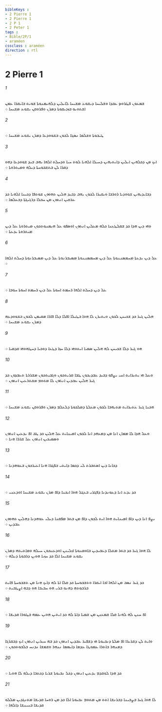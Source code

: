 ```yaml
---
bibleKeys : 
- 2 Pierre 1
- 2 Pierre 1
- 2 P 1
- 2 Peter 1
tags : 
- Bible/2P/1
- araméen
cssclass : araméen
direction : rtl
---
```


# 2 Pierre 1

###### 1
ܫܡܥܘܢ ܦܛܪܘܤ ܥܒܕܐ ܘܫܠܝܚܐ ܕܝܫܘܥ ܡܫܝܚܐ ܠܐܝܠܝܢ ܕܠܗܝܡܢܘܬܐ ܫܘܝܬ ܒܐܝܩܪܐ ܥܡܢ ܐܫܬܘܝܘ ܒܙܕܝܩܘܬܐ ܕܡܪܢ ܘܦܪܘܩܢ ܝܫܘܥ ܡܫܝܚܐ ܀
###### 2
ܛܝܒܘܬܐ ܘܫܠܡܐ ܢܤܓܐ ܠܟܘܢ ܒܫܘܘܕܥܐ ܕܡܪܢ ܝܫܘܥ ܡܫܝܚܐ ܀
###### 3
ܐܝܟ ܡܢ ܕܟܠܗܝܢ ܐܝܠܝܢ ܕܐܝܬܝܗܝܢ ܕܚܝܠܐ ܐܠܗܝܐ ܠܘܬ ܚܝܐ ܘܕܚܠܬ ܐܠܗܐ ܝܗܒ ܒܝܕ ܫܘܘܕܥܐ ܕܗܘ ܕܩܪܐ ܠܢ ܒܬܫܒܘܚܬܐ ܕܝܠܗ ܘܡܝܬܪܘܬܐ ܀
###### 4
ܕܒܐܝܕܝܗܝܢ ܫܘܘܕܝܐ ܪܘܪܒܐ ܘܝܩܝܪܐ ܠܟܘܢ ܝܗܒ ܕܒܝܕ ܗܠܝܢ ܬܗܘܘܢ ܫܘܬܦܐ ܕܟܝܢܐ ܐܠܗܝܐ ܟܕ ܥܪܩܝܢ ܐܢܬܘܢ ܡܢ ܚܒܠܐ ܕܪܓܝܓܬܐ ܕܒܥܠܡܐ ܀
###### 5
ܘܗܝ ܕܝܢ ܗܕܐ ܟܕ ܫܩܠܛܥܢܐ ܟܠܗ ܡܥܠܝܢ ܐܢܬܘܢ ܐܘܤܦܘ ܥܠ ܗܝܡܢܘܬܟܘܢ ܡܝܬܪܘܬܐ ܥܠ ܕܝܢ ܡܝܬܪܘܬܐ ܝܕܥܬܐ ܀
###### 6
ܥܠ ܕܝܢ ܝܕܥܬܐ ܡܚܡܤܢܢܘܬܐ ܥܠ ܕܝܢ ܡܚܡܤܢܢܘܬܐ ܡܤܝܒܪܢܘܬܐ ܥܠ ܕܝܢ ܡܤܝܒܪܢܘܬܐ ܕܚܠܬ ܐܠܗܐ ܀
###### 7
ܥܠ ܕܝܢ ܕܚܠܬ ܐܠܗܐ ܪܚܡܬ ܐܚܘܬܐ ܥܠ ܕܝܢ ܪܚܡܬ ܐܚܘܬܐ ܚܘܒܐ ܀
###### 8
ܗܠܝܢ ܓܝܪ ܟܕ ܫܟܝܚܢ ܠܟܘܢ ܘܝܬܝܪܢ ܠܐ ܗܘܐ ܒܛܝܠܐ ܐܦܠܐ ܕܠܐ ܦܐܪܐ ܡܩܝܡܢ ܠܟܘܢ ܒܫܘܘܕܥܗ ܕܡܪܢ ܝܫܘܥ ܡܫܝܚܐ ܀
###### 9
ܗܘ ܓܝܪ ܕܠܐ ܫܟܝܚܢ ܠܗ ܗܠܝܢ ܤܡܝܐ ܐܝܬܘܗܝ ܕܠܐ ܚܙܐ ܕܛܥܐ ܕܘܟܝܐ ܕܚܛܗܘܗܝ ܩܕܡܝܐ ܀
###### 10
ܘܥܠ ܗܝ ܝܬܝܪܐܝܬ ܐܚܝ ܝܨܦܘ ܕܒܝܕ ܥܒܕܝܟܘܢ ܛܒܐ ܩܪܝܬܟܘܢ ܘܓܒܝܬܟܘܢ ܡܫܪܪܬܐ ܬܥܒܕܘܢ ܟܕ ܓܝܪ ܗܠܝܢ ܥܒܕܝܢ ܐܢܬܘܢ ܠܐ ܡܬܘܡ ܡܫܬܪܥܝܢ ܐܢܬܘܢ ܀
###### 11
ܗܟܢܐ ܓܝܪ ܥܬܝܪܐܝܬ ܡܬܝܗܒܐ ܠܟܘܢ ܡܥܠܬܐ ܕܡܠܟܘܬܐ ܕܠܥܠܡ ܕܡܪܢ ܘܦܪܘܩܢ ܝܫܘܥ ܡܫܝܚܐ ܀
###### 12
ܘܥܠ ܗܕܐ ܠܐ ܡܡܐܢ ܐܢܐ ܡܢ ܕܡܥܗܕ ܐܢܐ ܠܟܘܢ ܐܡܝܢܐܝܬ ܥܠ ܗܠܝܢ ܟܕ ܛܒ ܐܦ ܝܕܥܝܢ ܐܢܬܘܢ ܘܤܡܝܟܝܢ ܐܢܬܘܢ ܥܠ ܫܪܪܐ ܗܢܐ ܀
###### 13
ܕܟܐܢܐ ܕܝܢ ܐܤܬܒܪܬ ܠܝ ܕܟܡܐ ܕܐܝܬܝ ܒܦܓܪܐ ܗܢܐ ܐܥܝܪܟܘܢ ܒܥܘܗܕܢܐ ܀
###### 14
ܟܕ ܝܕܥ ܐܢܐ ܕܥܘܢܕܢܐ ܕܦܓܪܝ ܒܥܓܠ ܗܘܐ ܐܝܟܢܐ ܕܐܦ ܡܪܢ ܝܫܘܥ ܡܫܝܚܐ ܐܘܕܥܢܝ ܀
###### 15
ܝܨܦ ܐܢܐ ܕܝܢ ܕܐܦ ܐܡܝܢܐܝܬ ܗܘܐ ܐܝܬ ܠܟܘܢ ܕܐܦ ܡܢ ܒܬܪ ܡܦܩܢܐ ܕܝܠܝ ܥܘܗܕܢܐ ܕܗܠܝܢ ܬܗܘܘܢ ܥܒܕܝܢ ܀
###### 16
ܠܐ ܗܘܐ ܓܝܪ ܟܕ ܒܬܪ ܡܬܠܐ ܕܥܒܝܕܝܢ ܒܐܘܡܢܘܬܐ ܐܙܠܝܢܢ ܐܘܕܥܢܟܘܢ ܚܝܠܗ ܘܡܐܬܝܬܗ ܕܡܪܢ ܝܫܘܥ ܡܫܝܚܐ ܐܠܐ ܟܕ ܚܙܝܐ ܗܘܝܢ ܕܪܒܘܬܐ ܕܝܠܗ ܀
###### 17
ܟܕ ܓܝܪ ܢܤܒ ܡܢ ܐܠܗܐ ܐܒܐ ܐܝܩܪܐ ܘܬܫܒܘܚܬܐ ܟܕ ܩܠܐ ܐܬܐ ܠܗ ܕܐܝܟ ܗܢܐ ܡܢ ܬܫܒܘܚܬܐ ܦܐܝܬ ܒܪܒܘܬܗ ܕܗܢܘ ܒܪܝ ܗܘ ܚܒܝܒܐ ܗܘ ܕܒܗ ܐܨܛܒܝܬ ܀
###### 18
ܐܦ ܚܢܢ ܠܗ ܠܗܢܐ ܩܠܐ ܫܡܥܢܢ ܡܢ ܫܡܝܐ ܕܐܬܐ ܠܗ ܟܕ ܐܝܬܝܢ ܗܘܝܢ ܥܡܗ ܒܛܘܪܐ ܩܕܝܫܐ ܀
###### 19
ܘܐܝܬ ܠܢ ܕܫܪܝܪܐ ܐܦ ܡܠܬܐ ܕܢܒܝܘܬܐ ܗܝ ܕܫܦܝܪ ܥܒܕܝܢ ܐܢܬܘܢ ܟܕ ܒܗ ܚܝܪܝܢ ܐܢܬܘܢ ܐܝܟ ܕܒܫܪܓܐ ܕܡܢܗܪ ܒܐܬܪܐ ܥܡܘܛܐ ܥܕܡܐ ܕܐܝܡܡܐ ܢܢܗܪ ܘܫܡܫܐ ܢܕܢܚ ܒܠܒܘܬܟܘܢ ܀
###### 20
ܟܕ ܗܕܐ ܠܘܩܕܡ ܝܕܥܝܢ ܐܢܬܘܢ ܕܟܠ ܢܒܝܘܬܐ ܫܪܝܐ ܕܟܬܒܐ ܕܝܠܗ ܠܐ ܗܘܝܐ ܀
###### 21
ܠܐ ܗܘܐ ܓܝܪ ܒܨܒܝܢܐ ܕܒܪܢܫܐ ܐܬܬ ܡܢ ܡܬܘܡ ܢܒܝܘܬܐ ܐܠܐ ܟܕ ܡܢ ܪܘܚܐ ܩܕܝܫܐ ܡܬܢܓܕܝܢ ܡܠܠܘ ܩܕܝܫܐ ܒܢܝܢܫܐ ܕܐܠܗܐ ܀
